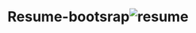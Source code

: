 # Resume-bootsrap![resume](https://user-images.githubusercontent.com/92579647/177538416-aa03ba9c-81cc-4a6a-baf9-75ff9ec76822.png)
